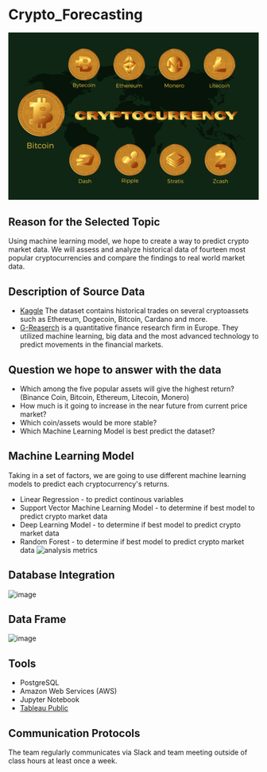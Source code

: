 # Crypto_Forecasting
![](Images/cryptocurrency-6791069_1280.png)

## Reason for the Selected Topic
Using machine learning model, we hope to create a way to predict crypto market data. We will assess and analyze historical data of fourteen most popular cryptocurrencies and compare the findings to real world market data.

## Description of Source Data
- [Kaggle](https://www.kaggle.com/competitions/g-research-crypto-forecasting/data) The dataset contains historical trades on several cryptoassets such as Ethereum, Dogecoin, Bitcoin, Cardano and more.
- [G-Reaserch](https://www.gresearch.co.uk/) is a quantitative finance research firm in Europe. They utilized machine learning, big data and the most advanced technology to predict movements in the financial markets.

## Question we hope to answer with the data
- Which among the five popular assets will give the highest return? (Binance Coin, Bitcoin, Ethereum, Litecoin, Monero)
- How much is it going to increase in the near future from current price market?
- Which coin/assets would be more stable?
- Which Machine Learning Model is best predict the dataset?

## Machine Learning Model 
Taking in a set of factors, we are going to use different machine learning models to predict each cryptocurrency's returns. 
- Linear Regression - to predict continous variables  
- Support Vector Machine Learning Model - to determine if best model to predict crypto market data
- Deep Learning Model - to determine if best model to predict crypto market data
- Random Forest - to determine if best model to predict crypto market data
![analysis metrics](https://user-images.githubusercontent.com/107179765/197721081-94517e80-0406-445b-be75-dadd195f5fb7.png)
## Database Integration
![image](https://user-images.githubusercontent.com/106962921/198487660-16bba9ea-5c3b-4739-bfbc-bb05ca4a1870.png)

## Data Frame
![image](https://user-images.githubusercontent.com/106962921/198488757-9adccb79-8396-4045-a616-59cd39016f88.png)

## Tools
- PostgreSQL
- Amazon Web Services (AWS)
- Jupyter Notebook
- [Tableau Public](https://public.tableau.com/views/Crypto-Forcasting/Sheet2?:language=en-US&:display_count=n&:origin=viz_share_link)

## Communication Protocols
The team regularly communicates via Slack and team meeting outside of class hours at least once a week.
